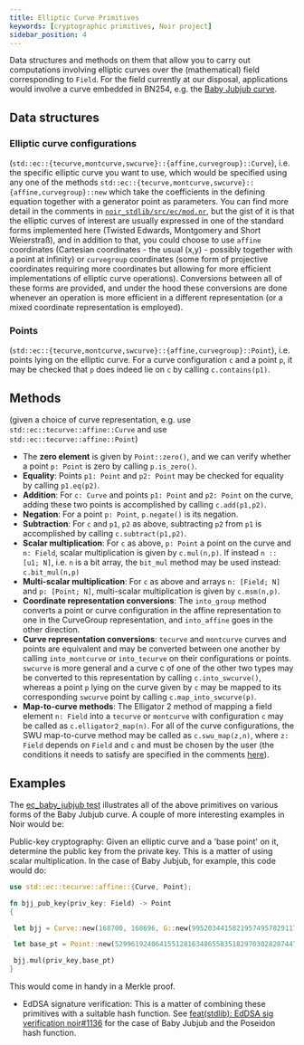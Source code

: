```yaml
---
title: Elliptic Curve Primitives
keywords: [cryptographic primitives, Noir project]
sidebar_position: 4
---
```


Data structures and methods on them that allow you to carry out computations involving elliptic
curves over the (mathematical) field corresponding to `Field`. For the field currently at our
disposal, applications would involve a curve embedded in BN254, e.g. the
[Baby Jubjub curve](https://eips.ethereum.org/EIPS/eip-2494).

## Data structures

### Elliptic curve configurations

(`std::ec::{tecurve,montcurve,swcurve}::{affine,curvegroup}::Curve`), i.e. the specific elliptic
curve you want to use, which would be specified using any one of the methods
`std::ec::{tecurve,montcurve,swcurve}::{affine,curvegroup}::new` which take the coefficients in the
defining equation together with a generator point as parameters. You can find more detail in the
comments in
[`noir_stdlib/src/ec/mod.nr`](https://github.com/noir-lang/noir/tree/master/noir_stdlib/src/ecc/mod.nr), but
the gist of it is that the elliptic curves of interest are usually expressed in one of the standard
forms implemented here (Twisted Edwards, Montgomery and Short Weierstraß), and in addition to that,
you could choose to use `affine` coordinates (Cartesian coordinates - the usual (x,y) - possibly
together with a point at infinity) or `curvegroup` coordinates (some form of projective coordinates
requiring more coordinates but allowing for more efficient implementations of elliptic curve
operations). Conversions between all of these forms are provided, and under the hood these
conversions are done whenever an operation is more efficient in a different representation (or a
mixed coordinate representation is employed).

### Points

(`std::ec::{tecurve,montcurve,swcurve}::{affine,curvegroup}::Point`), i.e. points lying on the
elliptic curve. For a curve configuration `c` and a point `p`, it may be checked that `p`
does indeed lie on `c` by calling `c.contains(p1)`.

## Methods

(given a choice of curve representation, e.g. use `std::ec::tecurve::affine::Curve` and use
`std::ec::tecurve::affine::Point`)

- The **zero element** is given by `Point::zero()`, and we can verify whether a point `p: Point` is
  zero by calling `p.is_zero()`.
- **Equality**: Points `p1: Point` and `p2: Point` may be checked for equality by calling
  `p1.eq(p2)`.
- **Addition**: For `c: Curve` and points `p1: Point` and `p2: Point` on the curve, adding these two
  points is accomplished by calling `c.add(p1,p2)`.
- **Negation**: For a point `p: Point`, `p.negate()` is its negation.
- **Subtraction**: For `c` and `p1`, `p2` as above, subtracting `p2` from `p1` is accomplished by
  calling `c.subtract(p1,p2)`.
- **Scalar multiplication**: For `c` as above, `p: Point` a point on the curve and `n: Field`,
  scalar multiplication is given by `c.mul(n,p)`. If instead `n :: [u1; N]`, i.e. `n` is a bit
  array, the `bit_mul` method may be used instead: `c.bit_mul(n,p)`
- **Multi-scalar multiplication**: For `c` as above and arrays `n: [Field; N]` and `p: [Point; N]`,
  multi-scalar multiplication is given by `c.msm(n,p)`.
- **Coordinate representation conversions**: The `into_group` method converts a point or curve
  configuration in the affine representation to one in the CurveGroup representation, and
  `into_affine` goes in the other direction.
- **Curve representation conversions**: `tecurve` and `montcurve` curves and points are equivalent
  and may be converted between one another by calling `into_montcurve` or `into_tecurve` on their
  configurations or points. `swcurve` is more general and a curve c of one of the other two types
  may be converted to this representation by calling `c.into_swcurve()`, whereas a point `p` lying
  on the curve given by `c` may be mapped to its corresponding `swcurve` point by calling
  `c.map_into_swcurve(p)`.
- **Map-to-curve methods**: The Elligator 2 method of mapping a field element `n: Field` into a
  `tecurve` or `montcurve` with configuration `c` may be called as `c.elligator2_map(n)`. For all of
  the curve configurations, the SWU map-to-curve method may be called as `c.swu_map(z,n)`, where
  `z: Field` depends on `Field` and `c` and must be chosen by the user (the conditions it needs to
  satisfy are specified in the comments
  [here](https://github.com/noir-lang/noir/tree/master/noir_stdlib/src/ecd.nr)).

## Examples

The
[ec_baby_jubjub test](https://github.com/noir-lang/noir/blob/master/test_programs/compile_success_empty/ec_baby_jubjub/src/main.nr)
illustrates all of the above primitives on various forms of the Baby Jubjub curve. A couple of more
interesting examples in Noir would be:

Public-key cryptography: Given an elliptic curve and a 'base point' on it, determine the public key
from the private key. This is a matter of using scalar multiplication. In the case of Baby Jubjub,
for example, this code would do:

```rust
use std::ec::tecurve::affine::{Curve, Point};

fn bjj_pub_key(priv_key: Field) -> Point
{

 let bjj = Curve::new(168700, 168696, G::new(995203441582195749578291179787384436505546430278305826713579947235728471134,5472060717959818805561601436314318772137091100104008585924551046643952123905));

 let base_pt = Point::new(5299619240641551281634865583518297030282874472190772894086521144482721001553, 16950150798460657717958625567821834550301663161624707787222815936182638968203);

 bjj.mul(priv_key,base_pt)
}
```

This would come in handy in a Merkle proof.

- EdDSA signature verification: This is a matter of combining these primitives with a suitable hash
  function. See
  [feat(stdlib): EdDSA sig verification noir#1136](https://github.com/noir-lang/noir/pull/1136) for
  the case of Baby Jubjub and the Poseidon hash function.
